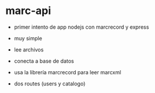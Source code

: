 # marc-api

- primer intento de app nodejs con marcrecord y express
- muy simple

- lee archivos 
- conecta a base de datos 
- usa la librería marcrecord para leer marcxml
- dos routes (users y catalogo) 



